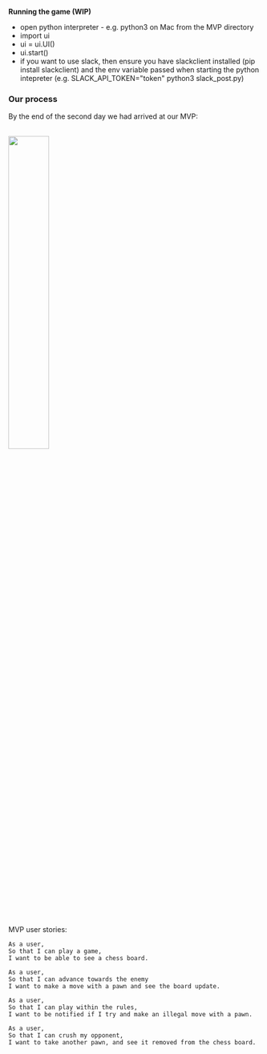 **Running the game (WIP)**
- open python interpreter - e.g. python3 on Mac from the MVP directory
- import ui
- ui = ui.UI()
- ui.start()
- if you want to use slack, then ensure you have slackclient installed (pip install slackclient) and the env variable passed when starting the python intepreter (e.g. SLACK_API_TOKEN="token" python3 slack_post.py)

### Our process

By the end of the second day we had arrived at our MVP:

<br>
<img src="https://github.com/dangyi23/makers-final-project/blob/master/docs/MVP.gif" width=40%>

MVP user stories:
```
As a user,
So that I can play a game,
I want to be able to see a chess board.

As a user,
So that I can advance towards the enemy
I want to make a move with a pawn and see the board update.

As a user,
So that I can play within the rules,
I want to be notified if I try and make an illegal move with a pawn.

As a user,
So that I can crush my opponent,
I want to take another pawn, and see it removed from the chess board.
```
